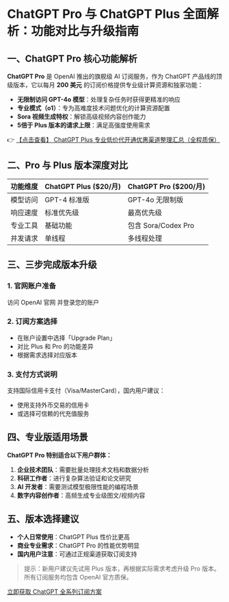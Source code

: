 # ChatGPT Pro 与 ChatGPT Plus 全面解析：功能对比与升级指南

## 一、ChatGPT Pro 核心功能解析

**ChatGPT Pro** 是 OpenAI 推出的旗舰级 AI 订阅服务，作为 ChatGPT 产品线的顶级版本，它以每月 **200 美元** 的订阅价格提供专业级计算资源和独家功能：

- **无限制访问 GPT-4o 模型**：处理复杂任务时获得更精准的响应
- **专业模式（o1）**：专为高难度技术问题优化的计算资源配置
- **Sora 视频生成特权**：解锁高级视频内容创作能力
- **5倍于 Plus 版本的请求上限**：满足高强度使用需求

👉 [【点击查看】 ChatGPT Plus 专业低价代开通优惠渠道整理汇总（全程质保）](https://bit.ly/DaiKai)

## 二、Pro 与 Plus 版本深度对比

| 功能维度       | ChatGPT Plus ($20/月) | ChatGPT Pro ($200/月) |
|----------------|----------------------|----------------------|
| 模型访问       | GPT-4 标准版         | GPT-4o 无限制版      |
| 响应速度       | 标准优先级           | 最高优先级           |
| 专业工具       | 基础功能             | 包含 Sora/Codex Pro  |
| 并发请求       | 单线程               | 多线程处理           |

## 三、三步完成版本升级

### 1. 官网账户准备
访问 OpenAI 官网 并登录您的账户

### 2. 订阅方案选择
- 在账户设置中选择「Upgrade Plan」
- 对比 Plus 和 Pro 的功能差异
- 根据需求选择对应版本

### 3. 支付方式说明
支持国际信用卡支付（Visa/MasterCard），国内用户建议：
- 使用支持外币交易的信用卡
- 或选择可信赖的代充值服务

## 四、专业版适用场景

**ChatGPT Pro 特别适合以下用户群体：**
1. **企业技术团队**：需要批量处理技术文档和数据分析
2. **科研工作者**：进行复杂算法验证和论文研究
3. **AI 开发者**：需要测试模型极限性能的编程场景
4. **数字内容创作者**：高频生成专业级图文/视频内容

## 五、版本选择建议

- **个人日常使用**：ChatGPT Plus 性价比更高
- **商业专业需求**：ChatGPT Pro 的性能优势明显
- **国内用户注意**：可通过正规渠道获取订阅支持

> 提示：新用户建议先试用 Plus 版本，再根据实际需求考虑升级 Pro 版本。所有订阅服务均包含 OpenAI 官方质保。

[立即获取 ChatGPT 全系列订阅方案](https://bit.ly/DaiKai)